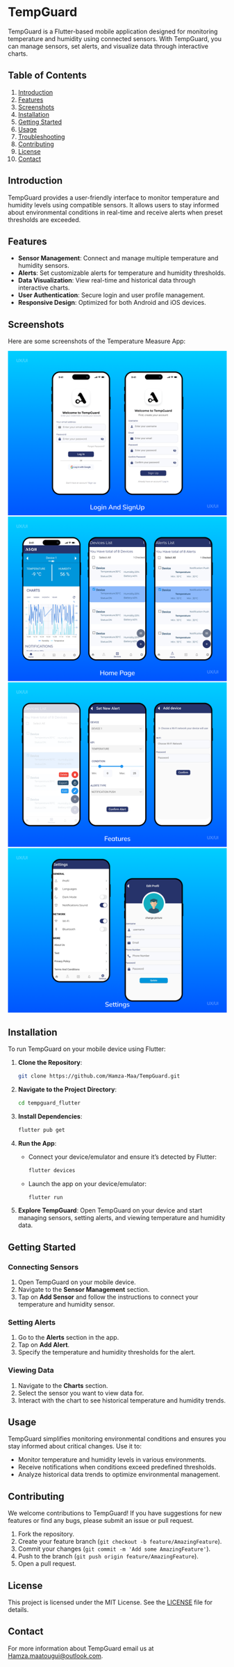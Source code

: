 # TempGuard

TempGuard is a Flutter-based mobile application designed for monitoring temperature and humidity using connected sensors. With TempGuard, you can manage sensors, set alerts, and visualize data through interactive charts.

## Table of Contents

1. [Introduction](#introduction)
2. [Features](#features)
3. [Screenshots](#screenshots)
4. [Installation](#installation)
5. [Getting Started](#getting-started)
6. [Usage](#usage)
7. [Troubleshooting](#troubleshooting)
8. [Contributing](#contributing)
9. [License](#license)
10. [Contact](#contact)

## Introduction

TempGuard provides a user-friendly interface to monitor temperature and humidity levels using compatible sensors. It allows users to stay informed about environmental conditions in real-time and receive alerts when preset thresholds are exceeded.

## Features

- **Sensor Management**: Connect and manage multiple temperature and humidity sensors.
- **Alerts**: Set customizable alerts for temperature and humidity thresholds.
- **Data Visualization**: View real-time and historical data through interactive charts.
- **User Authentication**: Secure login and user profile management.
- **Responsive Design**: Optimized for both Android and iOS devices.

## Screenshots
Here are some screenshots of the Temperature Measure App:
<p align="center">
  <img src="Screenshots/login.png" />
  <img src="Screenshots/home page.png"/>
  <img src="Screenshots/Feautures.png"/>
  <img src="Screenshots/Settings.png"/>
</p>

## Installation

To run TempGuard on your mobile device using Flutter:

1. **Clone the Repository**:
   ```sh
   git clone https://github.com/Hamza-Maa/TempGuard.git
   ```

2. **Navigate to the Project Directory**:
   ```sh
   cd tempguard_flutter
   ```

3. **Install Dependencies**:
   ```sh
   flutter pub get
   ```

4. **Run the App**:
   - Connect your device/emulator and ensure it’s detected by Flutter:
     ```sh
     flutter devices
     ```
   - Launch the app on your device/emulator:
     ```sh
     flutter run
     ```

5. **Explore TempGuard**:
   Open TempGuard on your device and start managing sensors, setting alerts, and viewing temperature and humidity data.

## Getting Started

### Connecting Sensors

1. Open TempGuard on your mobile device.
2. Navigate to the **Sensor Management** section.
3. Tap on **Add Sensor** and follow the instructions to connect your temperature and humidity sensor.

### Setting Alerts

1. Go to the **Alerts** section in the app.
2. Tap on **Add Alert**.
3. Specify the temperature and humidity thresholds for the alert.

### Viewing Data

1. Navigate to the **Charts** section.
2. Select the sensor you want to view data for.
3. Interact with the chart to see historical temperature and humidity trends.

## Usage

TempGuard simplifies monitoring environmental conditions and ensures you stay informed about critical changes. Use it to:

- Monitor temperature and humidity levels in various environments.
- Receive notifications when conditions exceed predefined thresholds.
- Analyze historical data trends to optimize environmental management.

## Contributing

We welcome contributions to TempGuard! If you have suggestions for new features or find any bugs, please submit an issue or pull request.

1. Fork the repository.
2. Create your feature branch (`git checkout -b feature/AmazingFeature`).
3. Commit your changes (`git commit -m 'Add some AmazingFeature'`).
4. Push to the branch (`git push origin feature/AmazingFeature`).
5. Open a pull request.

## License

This project is licensed under the MIT License. See the [LICENSE](LICENSE) file for details.

## Contact

For more information about TempGuard email us at Hamza.maatougui@outlook.com.

